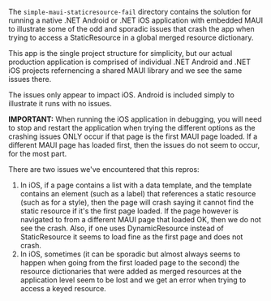 The `simple-maui-staticresource-fail` directory contains the solution for running a native .NET Android or .NET iOS application with embedded MAUI to illustrate some of the odd and sporadic issues that crash the app when
trying to access a StaticResource in a global merged resource dictionary.

This app is the single project structure for simplicity, but our actual production application is comprised of individual .NET Android and .NET iOS projects refernencing a shared MAUI library and we see the same issues there. 

The issues only appear to impact iOS. Android is included simply to illustrate it runs with no issues.

**IMPORTANT:** When running the iOS application in debugging, you will need to stop and restart the application when trying the different options as the crashing issues ONLY occur if that page is the first MAUI page loaded. If a different MAUI page has loaded first, then the issues do not seem to occur, for the most part.

There are two issues we've encountered that this repros:
1. In iOS, if a page contains a list with a data template, and the template contains an element (such as a label) that references a static resource (such as for a style), then the page will crash saying it cannot find the static resource if it's the first page loaded. If the page however is navigated to from a different MAUI page that loaded OK, then we do not see the crash. Also, if one uses DynamicResource instead of StaticResource it seems to load fine as the first page and does not crash.
2. In iOS, sometimes (it can be sporadic but almost always seems to happen when going from the first loaded page to the second) the resource dictionaries that were added as merged resources at the application level seem to be lost and we get an error when trying to access a keyed resource.
